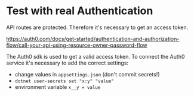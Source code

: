 # Test with real Authentication

API routes are protected. Therefore it's necessary to get an access token.

https://auth0.com/docs/get-started/authentication-and-authorization-flow/call-your-api-using-resource-owner-password-flow

The Auth0 sdk is used to get a valid access token. 
To connect the Auth0 service it's necessary to add the correct settings:
- change values in `appsettings.json` (don't commit secrets!)
- `dotnet user-secrets set "x:y" "value"`
- environment variable `x__y = value`